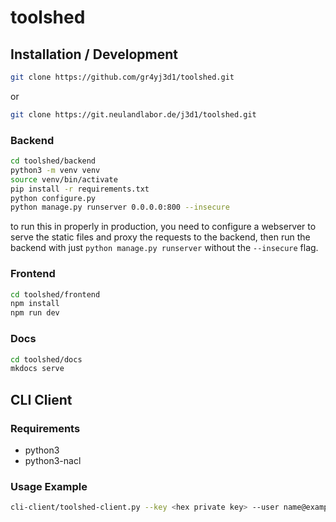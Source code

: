# toolshed

## Installation / Development

``` bash
git clone https://github.com/gr4yj3d1/toolshed.git
```
or
``` bash
git clone https://git.neulandlabor.de/j3d1/toolshed.git
```

### Backend

``` bash
cd toolshed/backend
python3 -m venv venv
source venv/bin/activate
pip install -r requirements.txt
python configure.py
python manage.py runserver 0.0.0.0:800 --insecure
```
to run this in properly in production, you need to configure a webserver to serve the static files and proxy the requests to the backend, then run the backend with just `python manage.py runserver` without the `--insecure` flag.

### Frontend

``` bash
cd toolshed/frontend
npm install
npm run dev
```

### Docs

``` bash
cd toolshed/docs
mkdocs serve
```



## CLI Client

### Requirements

- python3
- python3-nacl

### Usage Example

``` bash
cli-client/toolshed-client.py --key <hex private key> --user name@example.com --host 1.2.3.4:8000 getinventory
```